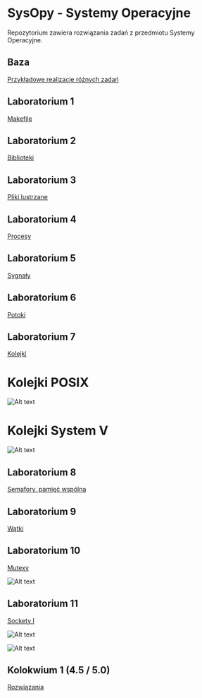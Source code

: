 # SysOpy - Systemy Operacyjne

Repozytorium zawiera rozwiązania zadań z przedmiotu Systemy Operacyjne.

## Baza
[Przykładowe realizacje różnych zadań](./Baza)

## Laboratorium 1
[Makefile](./lab1)

## Laboratorium 2
[Biblioteki](./lab2)

## Laboratorium 3 
[Pliki lustrzane](./lab3)

## Laboratorium 4
[Procesy](./lab4)

## Laboratorium 5
[Sygnały](./lab5)

## Laboratorium 6
[Potoki](./lab6)

## Laboratorium 7
[Kolejki](./lab7)

# Kolejki POSIX

![Alt text](img/posix_queue.jpg)

# Kolejki System V

![Alt text](img/systemV_queue.jpg)

## Laboratorium 8
[Semafory, pamięć wspólna](./lab8)

## Laboratorium 9
[Wątki](./lab9)

## Laboratorium 10
[Mutexy](./lab10)

![Alt text](img/mutexy.jpg)

## Laboratorium 11
[Sockety I](./lab11)

![Alt text](img/sockety1.jpg)

![Alt text](img/sockety2.jpg)

## Kolokwium 1 (4.5 / 5.0)
[Rozwiązania](./kolokwium1%20(4.5))

